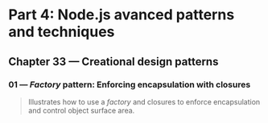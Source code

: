 # Part 4: Node.js avanced patterns and techniques
## Chapter 33 &mdash; Creational design patterns
### 01 &mdash; *Factory* pattern: Enforcing encapsulation with closures
> Illustrates how to use a *factory* and closures to enforce encapsulation and control object surface area.

